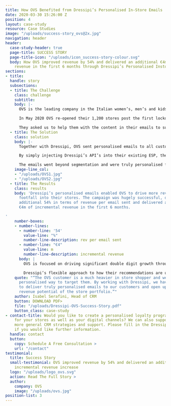 ```yaml
---
title: How OVS Benefited from Dressipi’s Personalised In-Store Emails
date: 2020-03-30 15:26:00 Z
position: 4
layout: case-study
resource: Case Studies
image: "/uploads/success-story_ovs@2x.jpg"
navigation: header
header:
  case-study-header: true
  page-title: SUCCESS STORY
  page-title-icon: "/uploads/icon_success-story-colour.svg"
  body: How OVS improved revenue by 54% and delivered an additional €4m of incremental
    revenue in the first 6 months through Dressipi’s Personalised Instore emails
sections:
- title: 
  handle: story
  subsections:
  - title: The Challenge
    class: challenge
    subtitle: 
    body: |-
      OVS is the leading company in the Italian women’s, men’s and kids’ apparel market, with a market share of 8.1% and revenue over €1bn.

      In May 2020 OVS re-opened their 1,200 stores post the first lockdown. They have a large database of loyal customers, the majority of whom do not shop online. OVS wanted to use all of their available digital channels to drive maximum footfall into stores and start to recover some of that lost revenue.

      They asked us to help them with the content in their emails to support the re-opening.
  - title: The Solution
    class: solution
    body: |-
      Together with Dressipi, OVS sent personalised emails to all customers on their loyalty program (across kidswear, menswear and womenswear).

      By simply injecting Dressipi’s API’s into their existing ESP, the recommendations in the emails included a highly tailored edit of each customer’s best clothing selection filtered by availability in their local store and what was available in their size at that moment.

      The emails went beyond segmentation and were truly personalised for each and every customer. Dressipi’s unique fashion attributes means that it is also possible to create edits that maintain the brand DNA. We are able to do this because we have really taken the time to understand the nuances that make fashion different.
    image-line_col:
    - "/uploads/OVS1.jpg"
    - "/uploads/OVS2.jpg"
  - title: The Results
    class: results
    body: 'Dressipi’s personalised emails enabled OVS to drive more revenue-generating
      footfall into their stores. The campaign was hugely successful, delivering an
      additional 54% in terms of revenue per email sent and delivered an additional
      €4m of incremental revenue in the first 6 months.

'
    number-boxes:
    - number-lines:
      - number-line: '54'
        value-line: "%"
        number-line-description: rev per email sent
      - number-line: "€4"
        value-line: m
        number-line-description: incremental revenue
      body: |
        OVS is focused on driving significant double digit growth through all its digital channels. The overall personalisation partnership is an integral part of the OVS roadmap ensuring OVS meet each customer’s expectations at every moment driving more value and better experiences, always delivering the right product at the right time.

        Dressipi’s flexible approach to how their recommendations are used and implemented in the customer journey means OVS can create the best possible experience for their shoppers and know they can integrate into any future initiatives.
    quote: "“The OVS customer is a much heavier in store shopper and we needed a highly
      personalised way to target them. By working with Dressipi, we have been able
      to deliver truly personalised emails to our customers and open up the massive
      revenue potential of the store portfolio.”"
    author: Isabel Serafini, Head of CRM
    button: DOWNLOAD PDF>
    file: "/uploads/Dressipi-OVS-Success-Story.pdf"
    button_class: case-study
- contact-title: Would you like to create a personalised loyalty program that works
    for your stores as well as your digital channels? We can also support with any
    more general CRM strategies and support. Please fill in the Dressipi contact form
    if you would like further information.
  handle: contact
  button:
    copy: Schedule A Free Consultation >
    url: "/contact"
testimonial:
  title: Success Story
  small-testimonial: OVS improved revenue by 54% and delivered an additional €4m of
    incremental revenue increase
  logo: "/uploads/logo_ovs.svg"
  action: Read The Full Story >
  author:
    company: OVS
    image: "/uploads/ovs.jpg"
position-list: 3
---
```

